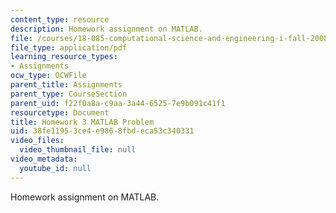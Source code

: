 ```yaml
---
content_type: resource
description: Homework assignment on MATLAB.
file: /courses/18-085-computational-science-and-engineering-i-fall-2008/38fe11953ce4e9868fbdeca53c340331_mtp_18085_f07.pdf
file_type: application/pdf
learning_resource_types:
- Assignments
ocw_type: OCWFile
parent_title: Assignments
parent_type: CourseSection
parent_uid: f22f0a8a-c9aa-3a44-6525-7e9b091c41f1
resourcetype: Document
title: Homework 3 MATLAB Problem
uid: 38fe1195-3ce4-e986-8fbd-eca53c340331
video_files:
  video_thumbnail_file: null
video_metadata:
  youtube_id: null
---
```

Homework assignment on MATLAB.

